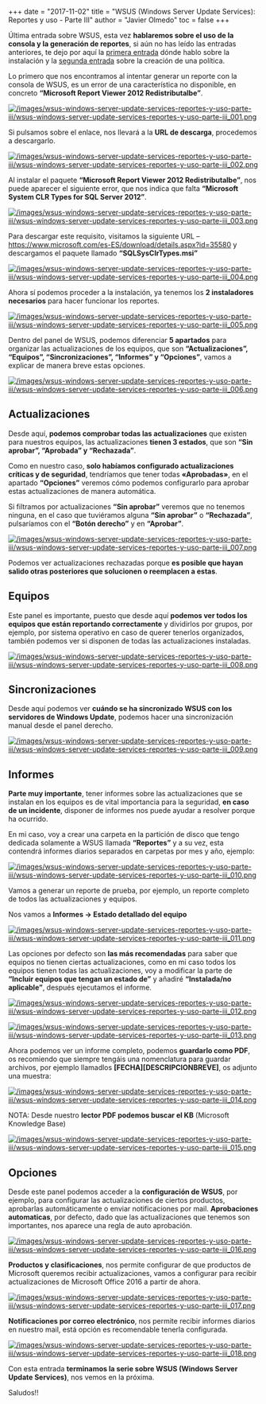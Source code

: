 +++
date = "2017-11-02"
title = "WSUS (Windows Server Update Services): Reportes y uso - Parte III"
author = "Javier Olmedo"
toc = false
+++

Última entrada sobre WSUS, esta vez **hablaremos sobre el uso de la consola y la generación de reportes**, si aún no has leído las entradas anteriores, te dejo por aquí la [primera entrada](https://hackpuntes.com/wsus-windows-server-update-services-instalacion-y-configuracion-parte-i/) dónde hablo sobre la instalación y la [segunda entrada](https://hackpuntes.com/wsus-windows-server-update-services-configuracion-de-politica-parte-ii/) sobre la creación de una política.

Lo primero que nos encontramos al intentar generar un reporte con la consola de WSUS, es un error de una característica no disponible, en concreto **“Microsoft Report Viewer 2012 Redistributalbe”**.

[![/images/wsus-windows-server-update-services-reportes-y-uso-parte-iii/wsus-windows-server-update-services-reportes-y-uso-parte-iii_001.png](/images/wsus-windows-server-update-services-reportes-y-uso-parte-iii/wsus-windows-server-update-services-reportes-y-uso-parte-iii_001.png)](/images/wsus-windows-server-update-services-reportes-y-uso-parte-iii/wsus-windows-server-update-services-reportes-y-uso-parte-iii_001.png)

Si pulsamos sobre el enlace, nos llevará a la **URL de descarga**, procedemos a descargarlo.

[![/images/wsus-windows-server-update-services-reportes-y-uso-parte-iii/wsus-windows-server-update-services-reportes-y-uso-parte-iii_002.png](/images/wsus-windows-server-update-services-reportes-y-uso-parte-iii/wsus-windows-server-update-services-reportes-y-uso-parte-iii_002.png)](/images/wsus-windows-server-update-services-reportes-y-uso-parte-iii/wsus-windows-server-update-services-reportes-y-uso-parte-iii_002.png)

Al instalar el paquete **“Microsoft Report Viewer 2012 Redistributalbe”**, nos puede aparecer el siguiente error, que nos indica que falta **“Microsoft System CLR Types for SQL Server 2012”**.

[![/images/wsus-windows-server-update-services-reportes-y-uso-parte-iii/wsus-windows-server-update-services-reportes-y-uso-parte-iii_003.png](/images/wsus-windows-server-update-services-reportes-y-uso-parte-iii/wsus-windows-server-update-services-reportes-y-uso-parte-iii_003.png)](/images/wsus-windows-server-update-services-reportes-y-uso-parte-iii/wsus-windows-server-update-services-reportes-y-uso-parte-iii_003.png)

Para descargar este requisito, visitamos la siguiente URL – https://www.microsoft.com/es-ES/download/details.aspx?id=35580 y descargamos el paquete llamado **“SQLSysClrTypes.msi”**

[![/images/wsus-windows-server-update-services-reportes-y-uso-parte-iii/wsus-windows-server-update-services-reportes-y-uso-parte-iii_004.png](/images/wsus-windows-server-update-services-reportes-y-uso-parte-iii/wsus-windows-server-update-services-reportes-y-uso-parte-iii_004.png)](/images/wsus-windows-server-update-services-reportes-y-uso-parte-iii/wsus-windows-server-update-services-reportes-y-uso-parte-iii_004.png)

Ahora sí podemos proceder a la instalación, ya tenemos los **2 instaladores necesarios** para hacer funcionar los reportes.

[![/images/wsus-windows-server-update-services-reportes-y-uso-parte-iii/wsus-windows-server-update-services-reportes-y-uso-parte-iii_005.png](/images/wsus-windows-server-update-services-reportes-y-uso-parte-iii/wsus-windows-server-update-services-reportes-y-uso-parte-iii_005.png)](/images/wsus-windows-server-update-services-reportes-y-uso-parte-iii/wsus-windows-server-update-services-reportes-y-uso-parte-iii_005.png)

Dentro del panel de WSUS, podemos diferenciar **5 apartados** para organizar las actualizaciones de los equipos, que son **“Actualizaciones”, “Equipos”, “Sincronizaciones”, “Informes” y “Opciones”**, vamos a explicar de manera breve estas opciones.

[![/images/wsus-windows-server-update-services-reportes-y-uso-parte-iii/wsus-windows-server-update-services-reportes-y-uso-parte-iii_006.png](/images/wsus-windows-server-update-services-reportes-y-uso-parte-iii/wsus-windows-server-update-services-reportes-y-uso-parte-iii_006.png)](/images/wsus-windows-server-update-services-reportes-y-uso-parte-iii/wsus-windows-server-update-services-reportes-y-uso-parte-iii_006.png)

## Actualizaciones

Desde aquí, **podemos comprobar todas las actualizaciones** que existen para nuestros equipos, las actualizaciones **tienen 3 estados**, que son **“Sin aprobar”, “Aprobada” y “Rechazada”**.

Como en nuestro caso, **solo habíamos configurado actualizaciones críticas y de seguridad**, tendríamos que tener todas **«Aprobadas»**, en el apartado **“Opciones”** veremos cómo podemos configurarlo para aprobar estas actualizaciones de manera automática.

Si filtramos por actualizaciones **“Sin aprobar”** veremos que no tenemos ninguna, en el caso que tuviéramos alguna **“Sin aprobar”** o **“Rechazada”**, pulsaríamos con el **“Botón derecho”** y en **“Aprobar”**.

[![/images/wsus-windows-server-update-services-reportes-y-uso-parte-iii/wsus-windows-server-update-services-reportes-y-uso-parte-iii_007.png](/images/wsus-windows-server-update-services-reportes-y-uso-parte-iii/wsus-windows-server-update-services-reportes-y-uso-parte-iii_007.png)](/images/wsus-windows-server-update-services-reportes-y-uso-parte-iii/wsus-windows-server-update-services-reportes-y-uso-parte-iii_007.png)

Podemos ver actualizaciones rechazadas porque **es posible que hayan salido otras posteriores que solucionen o reemplacen a estas**.

## Equipos

Este panel es importante, puesto que desde aquí **podemos ver todos los equipos que están reportando correctamente** y dividirlos por grupos, por ejemplo, por sistema operativo en caso de querer tenerlos organizados, también podemos ver si disponen de todas las actualizaciones instaladas.

[![/images/wsus-windows-server-update-services-reportes-y-uso-parte-iii/wsus-windows-server-update-services-reportes-y-uso-parte-iii_008.png](/images/wsus-windows-server-update-services-reportes-y-uso-parte-iii/wsus-windows-server-update-services-reportes-y-uso-parte-iii_008.png)](/images/wsus-windows-server-update-services-reportes-y-uso-parte-iii/wsus-windows-server-update-services-reportes-y-uso-parte-iii_008.png)

## Sincronizaciones

Desde aquí podemos ver **cuándo se ha sincronizado WSUS con los servidores de Windows Update**, podemos hacer una sincronización manual desde el panel derecho.

[![/images/wsus-windows-server-update-services-reportes-y-uso-parte-iii/wsus-windows-server-update-services-reportes-y-uso-parte-iii_009.png](/images/wsus-windows-server-update-services-reportes-y-uso-parte-iii/wsus-windows-server-update-services-reportes-y-uso-parte-iii_009.png)](/images/wsus-windows-server-update-services-reportes-y-uso-parte-iii/wsus-windows-server-update-services-reportes-y-uso-parte-iii_009.png)

## Informes

**Parte muy importante**, tener informes sobre las actualizaciones que se instalan en los equipos es de vital importancia para la seguridad, **en caso de un incidente**, disponer de informes nos puede ayudar a resolver porque ha ocurrido.

En mi caso, voy a crear una carpeta en la partición de disco que tengo dedicada solamente a WSUS llamada **“Reportes”** y a su vez, esta contendrá informes diarios separados en carpetas por mes y año, ejemplo:

[![/images/wsus-windows-server-update-services-reportes-y-uso-parte-iii/wsus-windows-server-update-services-reportes-y-uso-parte-iii_010.png](/images/wsus-windows-server-update-services-reportes-y-uso-parte-iii/wsus-windows-server-update-services-reportes-y-uso-parte-iii_010.png)](/images/wsus-windows-server-update-services-reportes-y-uso-parte-iii/wsus-windows-server-update-services-reportes-y-uso-parte-iii_010.png)

Vamos a generar un reporte de prueba, por ejemplo, un reporte completo de todos las actualizaciones y equipos.

Nos vamos a **Informes -> Estado detallado del equipo**

[![/images/wsus-windows-server-update-services-reportes-y-uso-parte-iii/wsus-windows-server-update-services-reportes-y-uso-parte-iii_011.png](/images/wsus-windows-server-update-services-reportes-y-uso-parte-iii/wsus-windows-server-update-services-reportes-y-uso-parte-iii_011.png)](/images/wsus-windows-server-update-services-reportes-y-uso-parte-iii/wsus-windows-server-update-services-reportes-y-uso-parte-iii_011.png)

Las opciones por defecto son **las más recomendadas** para saber que equipos no tienen ciertas actualizaciones, como en mi caso todos los equipos tienen todas las actualizaciones, voy a modificar la parte de **“Incluir equipos que tengan un estado de”** y añadiré **“Instalada/no aplicable”**, después ejecutamos el informe.

[![/images/wsus-windows-server-update-services-reportes-y-uso-parte-iii/wsus-windows-server-update-services-reportes-y-uso-parte-iii_012.png](/images/wsus-windows-server-update-services-reportes-y-uso-parte-iii/wsus-windows-server-update-services-reportes-y-uso-parte-iii_012.png)](/images/wsus-windows-server-update-services-reportes-y-uso-parte-iii/wsus-windows-server-update-services-reportes-y-uso-parte-iii_012.png)

[![/images/wsus-windows-server-update-services-reportes-y-uso-parte-iii/wsus-windows-server-update-services-reportes-y-uso-parte-iii_013.png](/images/wsus-windows-server-update-services-reportes-y-uso-parte-iii/wsus-windows-server-update-services-reportes-y-uso-parte-iii_013.png)](/images/wsus-windows-server-update-services-reportes-y-uso-parte-iii/wsus-windows-server-update-services-reportes-y-uso-parte-iii_013.png)

Ahora podemos ver un informe completo, podemos **guardarlo como PDF**, os recomiendo que siempre tengáis una nomenclatura para guardar archivos, por ejemplo llamadlos **[FECHA][DESCRIPCIONBREVE]**, os adjunto una muestra:

[![/images/wsus-windows-server-update-services-reportes-y-uso-parte-iii/wsus-windows-server-update-services-reportes-y-uso-parte-iii_014.png](/images/wsus-windows-server-update-services-reportes-y-uso-parte-iii/wsus-windows-server-update-services-reportes-y-uso-parte-iii_014.png)](/images/wsus-windows-server-update-services-reportes-y-uso-parte-iii/wsus-windows-server-update-services-reportes-y-uso-parte-iii_014.png)

NOTA: Desde nuestro **lector PDF podemos buscar el KB** (Microsoft Knowledge Base)

[![/images/wsus-windows-server-update-services-reportes-y-uso-parte-iii/wsus-windows-server-update-services-reportes-y-uso-parte-iii_015.png](/images/wsus-windows-server-update-services-reportes-y-uso-parte-iii/wsus-windows-server-update-services-reportes-y-uso-parte-iii_015.png)](/images/wsus-windows-server-update-services-reportes-y-uso-parte-iii/wsus-windows-server-update-services-reportes-y-uso-parte-iii_015.png)

## Opciones

Desde este panel podemos acceder a la **configuración de WSUS**, por ejemplo, para configurar las actualizaciones de ciertos productos, aprobarlas automáticamente o enviar notificaciones por mail.
**Aprobaciones automaticas**, por defecto, dado que las actualizaciones que tenemos son importantes, nos aparece una regla de auto aprobación.

[![/images/wsus-windows-server-update-services-reportes-y-uso-parte-iii/wsus-windows-server-update-services-reportes-y-uso-parte-iii_016.png](/images/wsus-windows-server-update-services-reportes-y-uso-parte-iii/wsus-windows-server-update-services-reportes-y-uso-parte-iii_016.png)](/images/wsus-windows-server-update-services-reportes-y-uso-parte-iii/wsus-windows-server-update-services-reportes-y-uso-parte-iii_016.png)

**Productos y clasificaciones**, nos permite configurar de que productos de Microsoft queremos recibir actualizaciones, vamos a configurar para recibir actualizaciones de Microsoft Office 2016 a partir de ahora.

[![/images/wsus-windows-server-update-services-reportes-y-uso-parte-iii/wsus-windows-server-update-services-reportes-y-uso-parte-iii_017.png](/images/wsus-windows-server-update-services-reportes-y-uso-parte-iii/wsus-windows-server-update-services-reportes-y-uso-parte-iii_017.png)](/images/wsus-windows-server-update-services-reportes-y-uso-parte-iii/wsus-windows-server-update-services-reportes-y-uso-parte-iii_017.png)

**Notificaciones por correo electrónico**, nos permite recibir informes diarios en nuestro mail, está opción es recomendable tenerla configurada.

[![/images/wsus-windows-server-update-services-reportes-y-uso-parte-iii/wsus-windows-server-update-services-reportes-y-uso-parte-iii_018.png](/images/wsus-windows-server-update-services-reportes-y-uso-parte-iii/wsus-windows-server-update-services-reportes-y-uso-parte-iii_018.png)](/images/wsus-windows-server-update-services-reportes-y-uso-parte-iii/wsus-windows-server-update-services-reportes-y-uso-parte-iii_018.png)

Con esta entrada **terminamos la serie sobre WSUS (Windows Server Update Services)**, nos vemos en la próxima.

Saludos!!